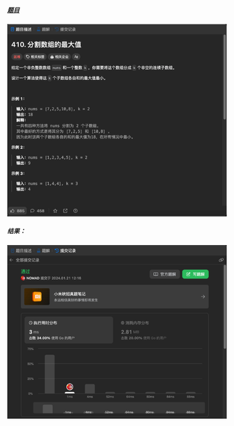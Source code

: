 ##### [题目](https://leetcode.cn/problems/split-array-largest-sum/description/)
![pic](img.png)
##### 结果：
![pic](result.png)
